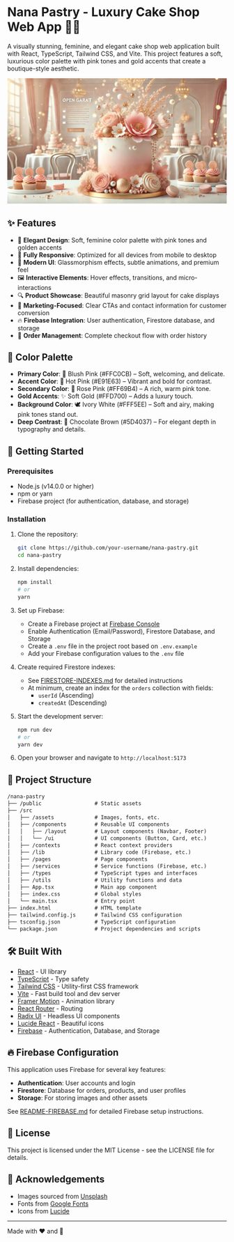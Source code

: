 # Nana Pastry - Luxury Cake Shop Web App 🍰✨

A visually stunning, feminine, and elegant cake shop web application built with React, TypeScript, Tailwind CSS, and Vite. This project features a soft, luxurious color palette with pink tones and gold accents that create a boutique-style aesthetic.

![Nana Pastry](./public/og-image.jpg)

## ✨ Features

- 🎨 **Elegant Design**: Soft, feminine color palette with pink tones and golden accents
- 📱 **Fully Responsive**: Optimized for all devices from mobile to desktop
- 🌟 **Modern UI**: Glassmorphism effects, subtle animations, and premium feel
- 🖼️ **Interactive Elements**: Hover effects, transitions, and micro-interactions
- 🔍 **Product Showcase**: Beautiful masonry grid layout for cake displays
- 📣 **Marketing-Focused**: Clear CTAs and contact information for customer conversion
- 🔥 **Firebase Integration**: User authentication, Firestore database, and storage
- 🛒 **Order Management**: Complete checkout flow with order history

## 🎨 Color Palette

- **Primary Color**: 🌸 Blush Pink (#FFC0CB) – Soft, welcoming, and delicate.
- **Accent Color**: 🌷 Hot Pink (#E91E63) – Vibrant and bold for contrast.
- **Secondary Color**: 🌺 Rose Pink (#FF69B4) – A rich, warm pink tone.
- **Gold Accents**: ✨ Soft Gold (#FFD700) – Adds a luxury touch.
- **Background Color**: 🕊 Ivory White (#FFF5EE) – Soft and airy, making pink tones stand out.
- **Deep Contrast**: 🍫 Chocolate Brown (#5D4037) – For elegant depth in typography and details.

## 🚀 Getting Started

### Prerequisites

- Node.js (v14.0.0 or higher)
- npm or yarn
- Firebase project (for authentication, database, and storage)

### Installation

1. Clone the repository:
   ```bash
   git clone https://github.com/your-username/nana-pastry.git
   cd nana-pastry
   ```

2. Install dependencies:
   ```bash
   npm install
   # or
   yarn
   ```

3. Set up Firebase:
   - Create a Firebase project at [Firebase Console](https://console.firebase.google.com/)
   - Enable Authentication (Email/Password), Firestore Database, and Storage
   - Create a `.env` file in the project root based on `.env.example`
   - Add your Firebase configuration values to the `.env` file

4. Create required Firestore indexes:
   - See [FIRESTORE-INDEXES.md](./src/pages/FIRESTORE-INDEXES.md) for detailed instructions
   - At minimum, create an index for the `orders` collection with fields:
     - `userId` (Ascending)
     - `createdAt` (Descending)

5. Start the development server:
   ```bash
   npm run dev
   # or
   yarn dev
   ```

6. Open your browser and navigate to `http://localhost:5173`

## 📁 Project Structure

```
/nana-pastry
├── /public                 # Static assets
├── /src
│   ├── /assets             # Images, fonts, etc.
│   ├── /components         # Reusable UI components
│   │   ├── /layout         # Layout components (Navbar, Footer)
│   │   └── /ui             # UI components (Button, Card, etc.)
│   ├── /contexts           # React context providers
│   ├── /lib                # Library code (Firebase, etc.)
│   ├── /pages              # Page components
│   ├── /services           # Service functions (Firebase, etc.)
│   ├── /types              # TypeScript types and interfaces
│   ├── /utils              # Utility functions and data
│   ├── App.tsx             # Main app component
│   ├── index.css           # Global styles
│   └── main.tsx            # Entry point
├── index.html              # HTML template
├── tailwind.config.js      # Tailwind CSS configuration
├── tsconfig.json           # TypeScript configuration
└── package.json            # Project dependencies and scripts
```

## 🛠️ Built With

- [React](https://reactjs.org/) - UI library
- [TypeScript](https://www.typescriptlang.org/) - Type safety
- [Tailwind CSS](https://tailwindcss.com/) - Utility-first CSS framework
- [Vite](https://vitejs.dev/) - Fast build tool and dev server
- [Framer Motion](https://www.framer.com/motion/) - Animation library
- [React Router](https://reactrouter.com/) - Routing
- [Radix UI](https://www.radix-ui.com/) - Headless UI components
- [Lucide React](https://lucide.dev/) - Beautiful icons
- [Firebase](https://firebase.google.com/) - Authentication, Database, and Storage

## 🔥 Firebase Configuration

This application uses Firebase for several key features:

- **Authentication**: User accounts and login
- **Firestore**: Database for orders, products, and user profiles
- **Storage**: For storing images and other assets

See [README-FIREBASE.md](./README-FIREBASE.md) for detailed Firebase setup instructions.

## 📝 License

This project is licensed under the MIT License - see the LICENSE file for details.

## 🙏 Acknowledgements

- Images sourced from [Unsplash](https://unsplash.com/)
- Fonts from [Google Fonts](https://fonts.google.com/)
- Icons from [Lucide](https://lucide.dev/)

---

Made with ❤️ and 🍰 
